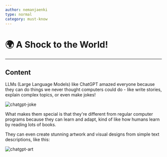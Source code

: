 ```yaml
---
author: nemanjaenki
type: normal
category: must-know
---
```


# 🌍 A Shock to the World!

---

## Content

LLMs (Large Language Models) like ChatGPT amazed everyone because they can do things we never thought computers could do - like write stories, explain complex topics, or even make jokes!

![chatgpt-joke](https://img.enkipro.com/d0d3ab789ffec924b03e0d00112d2f7a.png)

What makes them special is that they're different from regular computer programs because they can learn and adapt, kind of like how humans learn by reading lots of books. 

They can even create stunning artwork and visual designs from simple text descriptions, like this:

![chatgpt-art](https://img.enkipro.com/b2e272d0825622140339823e9daaf0a1.png)


